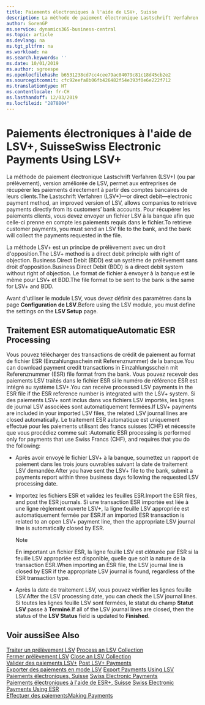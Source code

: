 ```yaml
---
title: Paiements électroniques à l'aide de LSV+, Suisse
description: La méthode de paiement électronique Lastschrift Verfahren (LSV+) (ou par prélèvement), version améliorée de LSV, permet aux entreprises de récupérer les paiements directement à partir des comptes bancaires de leurs clients. Pour récupérer les paiements clients, vous devez envoyer un fichier LSV à la banque afin que celle-ci prenne en compte les paiements requis dans le fichier.
author: SorenGP
ms.service: dynamics365-business-central
ms.topic: article
ms.devlang: na
ms.tgt_pltfrm: na
ms.workload: na
ms.search.keywords: ''
ms.date: 10/01/2019
ms.author: sgroespe
ms.openlocfilehash: b6531238cd7cc4cee79ac04079c81c18d45cb2e2
ms.sourcegitcommit: cfc92eefa8b06fb426482f54e393f0e6e222f712
ms.translationtype: HT
ms.contentlocale: fr-CH
ms.lasthandoff: 12/03/2019
ms.locfileid: "2878804"
---
```

# <a name="swiss-electronic-payments-using-lsv"></a><span data-ttu-id="ed173-104">Paiements électroniques à l'aide de LSV+, Suisse</span><span class="sxs-lookup"><span data-stu-id="ed173-104">Swiss Electronic Payments Using LSV+</span></span>
<span data-ttu-id="ed173-105">La méthode de paiement électronique Lastschrift Verfahren (LSV+) (ou par prélèvement), version améliorée de LSV, permet aux entreprises de récupérer les paiements directement à partir des comptes bancaires de leurs clients.</span><span class="sxs-lookup"><span data-stu-id="ed173-105">The Lastschrift Verfahren (LSV+)—or direct debit—electronic payment method, an improved version of LSV, allows companies to retrieve payments directly from its customers’ bank accounts.</span></span> <span data-ttu-id="ed173-106">Pour récupérer les paiements clients, vous devez envoyer un fichier LSV à la banque afin que celle-ci prenne en compte les paiements requis dans le fichier.</span><span class="sxs-lookup"><span data-stu-id="ed173-106">To retrieve customer payments, you must send an LSV file to the bank, and the bank will collect the payments requested in the file.</span></span>  

<span data-ttu-id="ed173-107">La méthode LSV+ est un principe de prélèvement avec un droit d'opposition.</span><span class="sxs-lookup"><span data-stu-id="ed173-107">The LSV+ method is a direct debit principle with right of objection.</span></span> <span data-ttu-id="ed173-108">Business Direct Debit (BDD) est un système de prélèvement sans droit d'opposition.</span><span class="sxs-lookup"><span data-stu-id="ed173-108">Business Direct Debit (BDD) is a direct debit system without right of objection.</span></span> <span data-ttu-id="ed173-109">Le format de fichier à envoyer à la banque est le même pour LSV+ et BDD.</span><span class="sxs-lookup"><span data-stu-id="ed173-109">The file format to be sent to the bank is the same for LSV+ and BDD.</span></span>  

<span data-ttu-id="ed173-110">Avant d'utiliser le module LSV, vous devez définir des paramètres dans la page **Configuration de LSV**.</span><span class="sxs-lookup"><span data-stu-id="ed173-110">Before using the LSV module, you must define the settings on the **LSV Setup** page.</span></span>

## <a name="automatic-esr-processing"></a><span data-ttu-id="ed173-111">Traitement ESR automatique</span><span class="sxs-lookup"><span data-stu-id="ed173-111">Automatic ESR Processing</span></span>  
<span data-ttu-id="ed173-112">Vous pouvez télécharger des transactions de crédit de paiement au format de fichier ESR (Einzahlungsschein mit Referenznummer) de la banque.</span><span class="sxs-lookup"><span data-stu-id="ed173-112">You can download payment credit transactions in Einzahlungsschein mit Referenznummer (ESR) file format from the bank.</span></span> <span data-ttu-id="ed173-113">Vous pouvez recevoir des paiements LSV traités dans le fichier ESR si le numéro de référence ESR est intégré au système LSV+.</span><span class="sxs-lookup"><span data-stu-id="ed173-113">You can receive processed LSV payments in the ESR file if the ESR reference number is integrated with the LSV+ system.</span></span> <span data-ttu-id="ed173-114">Si des paiements LSV+ sont inclus dans vos fichiers LSV importés, les lignes de journal LSV associées sont automatiquement fermées.</span><span class="sxs-lookup"><span data-stu-id="ed173-114">If LSV+ payments are included in your imported LSV files, the related LSV journal lines are closed automatically.</span></span> <span data-ttu-id="ed173-115">Le traitement ESR automatique est uniquement effectué pour les paiements utilisant des francs suisses (CHF) et nécessite que vous procédiez comme suit :</span><span class="sxs-lookup"><span data-stu-id="ed173-115">Automatic ESR processing is performed only for payments that use Swiss Francs (CHF), and requires that you do the following:</span></span>  

- <span data-ttu-id="ed173-116">Après avoir envoyé le fichier LSV+ à la banque, soumettez un rapport de paiement dans les trois jours ouvrables suivant la date de traitement LSV demandée.</span><span class="sxs-lookup"><span data-stu-id="ed173-116">After you have sent the LSV+ file to the bank, submit a payments report within three business days following the requested LSV processing date.</span></span>  

- <span data-ttu-id="ed173-117">Importez les fichiers ESR et validez les feuilles ESR.</span><span class="sxs-lookup"><span data-stu-id="ed173-117">Import the ESR files, and post the ESR journals.</span></span> <span data-ttu-id="ed173-118">Si une transaction ESR importée est liée à une ligne règlement ouverte LSV+, la ligne feuille LSV appropriée est automatiquement fermée par ESR.</span><span class="sxs-lookup"><span data-stu-id="ed173-118">If an imported ESR transaction is related to an open LSV+ payment line, then the appropriate LSV journal line is automatically closed by ESR.</span></span>  

    > [!NOTE]  
    >  <span data-ttu-id="ed173-119">En important un fichier ESR, la ligne feuille LSV est clôturée par ESR si la feuille LSV appropriée est disponible, quelle que soit la nature de la transaction ESR.</span><span class="sxs-lookup"><span data-stu-id="ed173-119">When importing an ESR file, the LSV journal line is closed by ESR if the appropriate LSV journal is found, regardless of the ESR transaction type.</span></span>  

- <span data-ttu-id="ed173-120">Après la date de traitement LSV, vous pouvez vérifier les lignes feuille LSV.</span><span class="sxs-lookup"><span data-stu-id="ed173-120">After the LSV processing date, you can check the LSV journal lines.</span></span> <span data-ttu-id="ed173-121">Si toutes les lignes feuille LSV sont fermées, le statut du champ **Statut LSV** passe à **Terminé**.</span><span class="sxs-lookup"><span data-stu-id="ed173-121">If all of the LSV journal lines are closed, then the status of the **LSV Status** field is updated to  **Finished**.</span></span>  

## <a name="see-also"></a><span data-ttu-id="ed173-122">Voir aussi</span><span class="sxs-lookup"><span data-stu-id="ed173-122">See Also</span></span>  
 <span data-ttu-id="ed173-123">[Traiter un prélèvement LSV](how-to-process-an-lsv-collection.md) </span><span class="sxs-lookup"><span data-stu-id="ed173-123">[Process an LSV Collection](how-to-process-an-lsv-collection.md) </span></span>  
 <span data-ttu-id="ed173-124">[Fermer prélèvement LSV](how-to-close-an-lsv-collection.md) </span><span class="sxs-lookup"><span data-stu-id="ed173-124">[Close an LSV Collection](how-to-close-an-lsv-collection.md) </span></span>  
 <span data-ttu-id="ed173-125">[Valider des paiements LSV+](how-to-post-lsv-payments.md) </span><span class="sxs-lookup"><span data-stu-id="ed173-125">[Post LSV+ Payments](how-to-post-lsv-payments.md) </span></span>  
 <span data-ttu-id="ed173-126">[Exporter des paiements en mode LSV](how-to-export-payments-using-lsv.md) </span><span class="sxs-lookup"><span data-stu-id="ed173-126">[Export Payments Using LSV](how-to-export-payments-using-lsv.md) </span></span>  
 <span data-ttu-id="ed173-127">[Paiements électroniques, Suisse](swiss-electronic-payments.md) </span><span class="sxs-lookup"><span data-stu-id="ed173-127">[Swiss Electronic Payments](swiss-electronic-payments.md) </span></span>  
 <span data-ttu-id="ed173-128">[Paiements électroniques à l'aide de ESR+, Suisse](swiss-electronic-payments-using-esr.md) </span><span class="sxs-lookup"><span data-stu-id="ed173-128">[Swiss Electronic Payments Using ESR](swiss-electronic-payments-using-esr.md) </span></span>  
 [<span data-ttu-id="ed173-129">Effectuer des paiements</span><span class="sxs-lookup"><span data-stu-id="ed173-129">Making Payments</span></span>](../../payables-make-payments.md)
